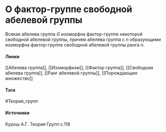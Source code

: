 # О фактор-группе свободной абелевой группы
Всякая абелева группа $G$ изоморфна фактор-группе некоторой свободной абелевой группы, причем абелева группа с $n$ образующими изоморфна фактор-группе свободной абелевой группы ранга $n$.

#### Линки
 [[Абелева группа]],
 [[Изоморфизм]],
 [[Фактор группа]],
 [[Свободная абелева группа]],
 [[Ранг абелевой группы]],
 [[Порождающее множество]]
#### Тэги
 #Теория_групп 
#### Источники
 Курош А.Г. Теория Групп с.118